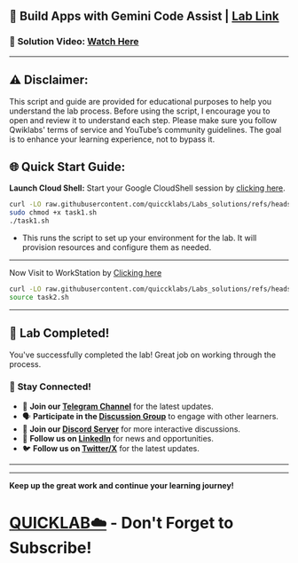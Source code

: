 
## 🚀 Build Apps with Gemini Code Assist | [Lab Link](https://www.cloudskillsboost.google/paths/19/course_templates/1166/labs/509927)

### 🔗 **Solution Video:** [Watch Here](https://youtu.be/bGdsLZdPRi4)

---

## ⚠️ **Disclaimer:**
This script and guide are provided for educational purposes to help you understand the lab process. Before using the script, I encourage you to open and review it to understand each step. Please make sure you follow Qwiklabs' terms of service and YouTube’s community guidelines. The goal is to enhance your learning experience, not to bypass it.


## 🌐 **Quick Start Guide:**

**Launch Cloud Shell:**
Start your Google CloudShell session by [clicking here](https://console.cloud.google.com/home/dashboard?project=&pli=1&cloudshell=true).



```bash
curl -LO raw.githubusercontent.com/quiccklabs/Labs_solutions/refs/heads/master/Build%20Apps%20with%20Gemini%20Code%20Assist/task1.sh
sudo chmod +x task1.sh
./task1.sh
```
- This runs the script to set up your environment for the lab. It will provision resources and configure them as needed.
---

Now Visit to WorkStation by [Clicking here](https://console.cloud.google.com/workstations/list?referrer=search&project=)

```bash
curl -LO raw.githubusercontent.com/quiccklabs/Labs_solutions/refs/heads/master/Build%20Apps%20with%20Gemini%20Code%20Assist/task2.sh
source task2.sh
```


---

## 🎉 **Lab Completed!**

You've successfully completed the lab! Great job on working through the process.

### 🌟 **Stay Connected!**

- 🔔 **Join our [Telegram Channel](https://t.me/quiccklab)** for the latest updates.
- 🗣 **Participate in the [Discussion Group](https://t.me/Quicklabchat)** to engage with other learners.
- 💬 **Join our [Discord Server](https://discord.gg/7fAVf4USZn)** for more interactive discussions.
- 💼 **Follow us on [LinkedIn](https://www.linkedin.com/company/quicklab-linkedin/)** for news and opportunities.
- 🐦 **Follow us on [Twitter/X](https://x.com/quicklab7)** for the latest updates.


---
---

**Keep up the great work and continue your learning journey!**

# [QUICKLAB☁️](https://www.youtube.com/@quick_lab) - Don't Forget to Subscribe!
